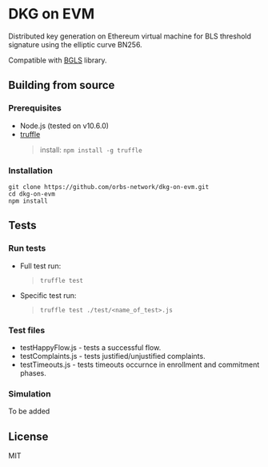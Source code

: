 # DKG on EVM
Distributed key generation on Ethereum virtual machine for BLS threshold signature using the elliptic curve BN256.

Compatible with [BGLS](https://github.com/orbs-network/bgls) library.

## Building from source

### Prerequisites
* Node.js (tested on v10.6.0)
* [truffle](https://truffleframework.com/)
    > install: `npm install -g truffle`

### Installation
```
git clone https://github.com/orbs-network/dkg-on-evm.git
cd dkg-on-evm
npm install
```

## Tests

### Run tests
* Full test run:
    > `truffle test`
* Specific test run:
    > `truffle test ./test/<name_of_test>.js` 

### Test files
* testHappyFlow.js - tests a successful flow.
* testComplaints.js - tests justified/unjustified complaints.
* testTimeouts.js - tests timeouts occurnce in enrollment and commitment phases.

### Simulation
To be added

## License
MIT